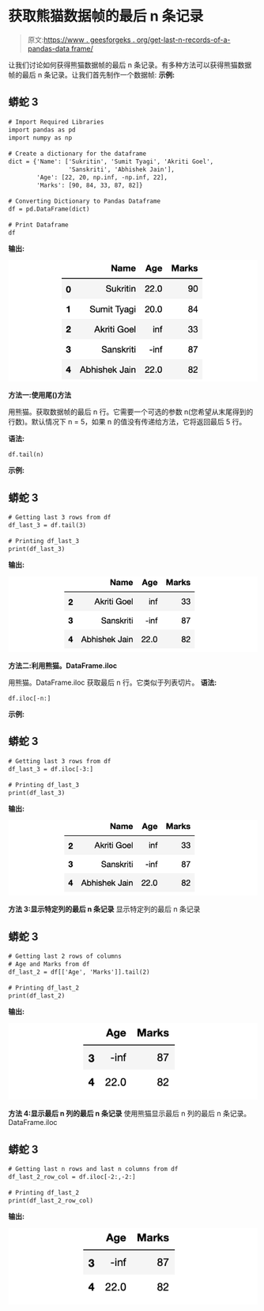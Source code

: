 # 获取熊猫数据帧的最后 n 条记录

> 原文:[https://www . geesforgeks . org/get-last-n-records-of-a-pandas-data frame/](https://www.geeksforgeeks.org/get-last-n-records-of-a-pandas-dataframe/)

让我们讨论如何获得熊猫数据帧的最后 n 条记录。有多种方法可以获得熊猫数据帧的最后 n 条记录。让我们首先制作一个数据帧:
**示例:**

## 蟒蛇 3

```
# Import Required Libraries
import pandas as pd
import numpy as np

# Create a dictionary for the dataframe
dict = {'Name': ['Sukritin', 'Sumit Tyagi', 'Akriti Goel',
                 'Sanskriti', 'Abhishek Jain'],
        'Age': [22, 20, np.inf, -np.inf, 22], 
        'Marks': [90, 84, 33, 87, 82]}

# Converting Dictionary to Pandas Dataframe
df = pd.DataFrame(dict)

# Print Dataframe
df
```

**输出:**

![](img/0e626df6bae39e9e2dbf7400789f059a.png)

**方法一:使用尾()方法**

用熊猫。获取数据帧的最后 n 行。它需要一个可选的参数 n(您希望从末尾得到的行数)。默认情况下 n = 5，如果 n 的值没有传递给方法，它将返回最后 5 行。

**语法:**

```
df.tail(n)

```

**示例:**

## 蟒蛇 3

```
# Getting last 3 rows from df
df_last_3 = df.tail(3)

# Printing df_last_3
print(df_last_3)
```

**输出:**

![](img/67b10bfb23c3138be045515b13b4d81a.png)

**方法二:利用熊猫。DataFrame.iloc**

用熊猫。DataFrame.iloc 获取最后 n 行。它类似于列表切片。
**语法:**

```
df.iloc[-n:]

```

**示例:**

## 蟒蛇 3

```
# Getting last 3 rows from df
df_last_3 = df.iloc[-3:]

# Printing df_last_3
print(df_last_3)
```

**输出:**

![](img/67b10bfb23c3138be045515b13b4d81a.png)

**方法 3:显示特定列的最后 n 条记录**
显示特定列的最后 n 条记录

## 蟒蛇 3

```
# Getting last 2 rows of columns 
# Age and Marks from df
df_last_2 = df[['Age', 'Marks']].tail(2)

# Printing df_last_2
print(df_last_2)
```

**输出:**

![](img/afcaf99935337d58853c9d3967cccf5e.png)

**方法 4:显示最后 n 列的最后 n 条记录**
使用熊猫显示最后 n 列的最后 n 条记录。DataFrame.iloc

## 蟒蛇 3

```
# Getting last n rows and last n columns from df
df_last_2_row_col = df.iloc[-2:,-2:]

# Printing df_last_2
print(df_last_2_row_col)
```

**输出:**

![](img/afcaf99935337d58853c9d3967cccf5e.png)